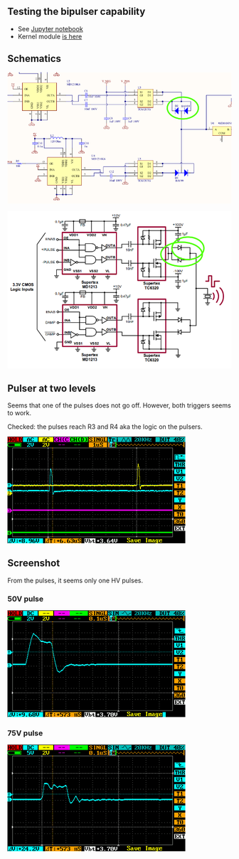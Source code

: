 ## Testing the bipulser capability

* See [Jupyter notebook](/tobo/alt.tobo/20171028a/20171028-pulses.ipynb)
* Kernel module [is here](/tobo/alt.tobo/20171028a/bilevel.c)

## Schematics

![](/tobo/alt.tobo/20171028a/images/pulser_alt.png)

![](/tobo/alt.tobo/20171028a/images/pulser_diods.png)

## Pulser at two levels

Seems that one of the pulses does not go off. However, both triggers seems to work.

Checked: the pulses reach R3 and R4 aka the logic on the pulsers.

![](/tobo/alt.tobo/20171028a/images/Pulses.png)

## Screenshot

From the pulses, it seems only one HV pulses.

### 50V pulse

![](/tobo/alt.tobo/20171028a/images/Pulse50V-10xProbe.png)

### 75V pulse

![](/tobo/alt.tobo/20171028a/images/Pulse75V-10xProbe.png)
